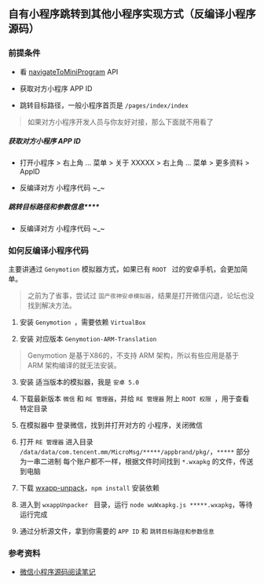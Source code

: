 ## **自有小程序跳转到其他小程序实现方式（反编译小程序源码）**


### **前提条件**

* 看 [navigateToMiniProgram](https://developers.weixin.qq.com/miniprogram/dev/api/wx.navigateToMiniProgram.html) API

* 获取对方小程序 APP ID

* 跳转目标路径，一般小程序首页是 `/pages/index/index`


> 如果对方小程序开发人员与你友好对接，那么下面就不用看了



##### **获取对方小程序 APP ID** 

* 打开小程序 > 右上角 ... 菜单 > 关于 XXXXX > 右上角 ... 菜单 > 更多资料 > AppID

* 反编译对方 小程序代码  ~_~


##### **跳转目标路径和参数信息******

* 反编译对方 小程序代码  ~_~



### **如何反编译小程序代码**

主要讲通过 `Genymotion` 模拟器方式，如果已有 `ROOT ` 过的安卓手机，会更加简单。
> 之前为了省事，尝试过 `国产夜神安卓模拟器`，结果是打开微信闪退，论坛也没找到解决方法。

1. 安装 `Genymotion `，需要依赖 `VirtualBox `

2. 安装 对应版本 `Genymotion-ARM-Translation`
> Genymotion 是基于X86的，不支持 ARM 架构，所以有些应用是基于 ARM 架构编译的就无法安装。

3.  安装 适当版本的模拟器，我是 `安卓 5.0`

4. 下载最新版本 `微信` 和 `RE 管理器`，并给 `RE 管理器` 附上 `ROOT 权限 `，用于查看特定目录

5. 在模拟器中 登录微信，找到并打开对方的 小程序，关闭微信

6. 打开 `RE 管理器` 进入目录 `/data/data/com.tencent.mm/MicroMsg/*****/appbrand/pkg/`，`*****` 部分为一串二进制 每个账户都不一样，根据文件时间找到 `*.wxapkg` 的文件，传送到电脑

7. 下载 [wxapp-unpack](https://github.com/qwerty472123/wxappUnpacker)，`npm install` 安装依赖

8. 进入到 `wxappUnpacker ` 目录，运行 `node wuWxapkg.js *****.wxapkg`，等待运行完成

9. 通过分析源文件，拿到你需要的 `APP ID` 和 `跳转目标路径和参数信息`



### **参考资料**
* [微信小程序源码阅读笔记](http://lrdcq.com/me/read.php/66.htm)

